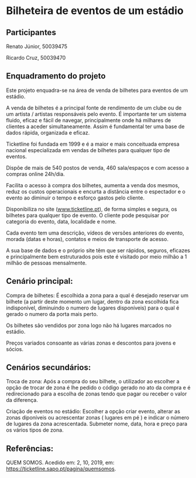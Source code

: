 # Bilheteira de eventos de um estádio


## Participantes
Renato Júnior, 50039475

Ricardo Cruz, 50039470

## Enquadramento do projeto
Este projeto enquadra-se na área de venda de bilhetes para eventos de um estádio.

A venda de bilhetes é a principal fonte de rendimento de um clube ou de um artista / artistas responsáveis pelo evento. É importante ter um sistema fluido, eficaz e fácil de navegar, principalmente onde há milhares de clientes a aceder simultaneamente. Assim é fundamental ter uma base de dados rápida, organizada e eficaz.

Ticketline foi fundada em 1999 e é a maior e mais conceituada empresa nacional especializada em vendas de bilhetes para qualquer tipo de eventos.

Dispõe de mais de 540 postos de venda, 460 sala/espaços e com acesso a compras online 24h/dia.

Facilita o acesso à compra dos bilhetes, aumenta a venda dos mesmos, reduz os custos operacionais e encurta a distância entre o espectador e o evento ao diminuir o tempo e esforço gastos pelo cliente.

Disponibiliza no site (www.ticketline.pt), de forma simples e segura, os bilhetes para qualquer tipo de evento. O cliente pode pesquisar por categoria do evento, data, localidade e nome.

Cada evento tem uma descrição, vídeos de versões anteriores do evento, morada (datas e horas), contatos e meios de transporte de acesso.

A sua base de dados e o próprio site têm que ser rápidos, seguros, eficazes e principalmente bem estruturados pois este é visitado por meio milhão a 1 milhão de pessoas mensalmente.

## Cenário principal:
Compra de bilhetes: É escolhida a zona para a qual é desejado reservar um bilhete (a partir deste momento um lugar, dentro da zona escolhida fica indisponível, diminuindo o numero de lugares disponíveis) para o qual é gerado o numero da porta mais perto.

Os bilhetes são vendidos por zona logo não há lugares marcados no estádio.

Preços variados consoante as várias zonas e descontos para jovens e sócios.

## Cenários secundários:
Troca de zona: Após a compra do seu bilhete, o utilizador ao escolher a opção de trocar de zona é lhe pedido o código gerado no ato da compra e é redirecionado para a escolha de zonas tendo que pagar ou receber o valor da diferença.

Criação de eventos no estádio: Escolher a opção criar evento, alterar as zonas diponíveis ou acrescentar zonas ( lugares em pé ) e indicar o número de lugares da zona acrescentada. Submeter nome, data, hora e preço para os vários tipos de zona.

## Referências:
QUEM SOMOS. Acedido em: 2, 10, 2019, em: https://ticketline.sapo.pt/pagina/quemsomos.
